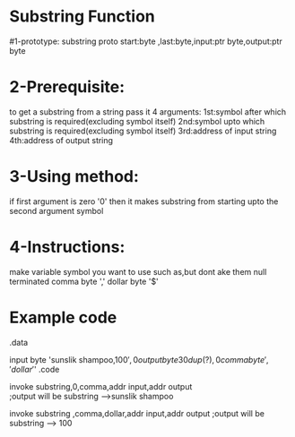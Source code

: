 # Substring Function
#1-prototype:
substring proto start:byte ,last:byte,input:ptr byte,output:ptr byte

# 2-Prerequisite:
to get a substring from a string pass it 4 arguments:
1st:symbol after which substring is required(excluding symbol itself)
2nd:symbol upto which substring is required(excluding symbol itself)
3rd:address of input string
4th:address of output string

# 3-Using method:
if first argument is zero '0' then it makes substring from starting
upto the second argument symbol

# 4-Instructions:
make variable symbol you want to use such as,but dont ake them null terminated
comma byte ','
dollar byte '$'

# Example code

.data

input byte 'sunslik shampoo,100$',0
output byte 30 dup(?),0
comma byte ','
dollar '$'
.code

invoke substring,0,comma,addr input,addr output    
;output will be substring -->sunslik shampoo

invoke substring ,comma,dollar,addr input,addr output 
;output will be substring --> 100


